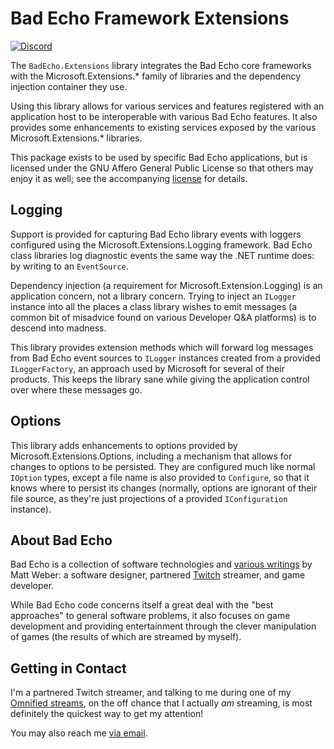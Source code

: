 # Bad Echo Framework Extensions
[![Discord](https://img.shields.io/discord/348353194801364992?style=flat-square&label=Discord&logo=discord&logoColor=white&color=7289DA)](https://discord.gg/omni) 

The `BadEcho.Extensions` library integrates the Bad Echo core frameworks with the Microsoft.Extensions.* family of libraries and the dependency injection container they use. 

Using this library allows for various services and features registered with an application host to be interoperable with various Bad Echo features. It also provides some enhancements to existing services exposed by the various Microsoft.Extensions.* libraries.

This package exists to be used by specific Bad Echo applications, but is licensed under the GNU Affero General Public License so that others may enjoy it as well; see the accompanying [license](https://github.com/BadEcho/core/blob/master/LICENSE.md) for details.

## Logging

Support is provided for capturing Bad Echo library events with loggers configured using the Microsoft.Extensions.Logging framework. Bad Echo class libraries log diagnostic events the same way the .NET runtime does: by writing to an `EventSource`.

Dependency injection (a requirement for Microsoft.Extension.Logging) is an application concern, not a library concern. Trying to inject an `ILogger` instance into all the places a class library wishes to emit messages (a common bit of misadvice found on various Developer Q&A platforms) is to descend into madness.

This library provides extension methods which will forward log messages from Bad Echo event sources to `ILogger` instances created from a provided `ILoggerFactory`, an approach used by Microsoft for several of their products. This keeps the library sane while giving the application control over where these messages go.

## Options

This library adds enhancements to options provided by Microsoft.Extensions.Options, including a mechanism that allows for changes to options to be persisted. They are configured much like normal `IOption` types, except a file name is also provided to `Configure`, so that it knows where to persist its changes (normally, options are ignorant of their file source, as they're just projections of a provided `IConfiguration` instance).

## About Bad Echo
Bad Echo is a collection of software technologies and [various writings](https://badecho.com) by Matt Weber: a software designer, partnered [Twitch](https://twitch.tv/omni) streamer, and game developer.

While Bad Echo code concerns itself a great deal with the "best approaches" to general software problems, it also focuses on game development and providing entertainment through the clever manipulation of games (the results of which are streamed by myself).

## Getting in Contact
I'm a partnered Twitch streamer, and talking to me during one of my [Omnified streams](https://twitch.tv/omni), on the off chance that I actually _am_ streaming, is most definitely the quickest way to get my attention!

You may also reach me [via email](mailto:matt@badecho.com).